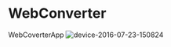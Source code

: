 # WebConverter
WebCoverterApp
![device-2016-07-23-150824](https://cloud.githubusercontent.com/assets/12674894/17078014/b67ec8aa-50e7-11e6-9183-45d85a762bc5.png)
